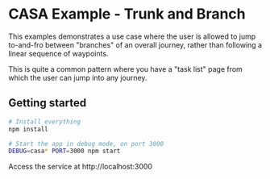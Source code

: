 # CASA Example - Trunk and Branch

This examples demonstrates a use case where the user is allowed to jump to-and-fro between "branches" of an overall journey, rather than following a linear sequence of waypoints.

This is quite a common pattern where you have a "task list" page from which the user can jump into any journey.


## Getting started

```bash
# Install everything
npm install

# Start the app in debug mode, on port 3000
DEBUG=casa* PORT=3000 npm start
```

Access the service at http://localhost:3000
